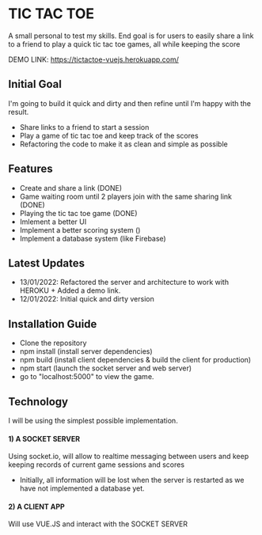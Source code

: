 # TIC TAC TOE
A small personal to test my skills. End goal is for users to easily share a link to a friend to play a quick tic tac toe games, all while keeping the score

DEMO LINK: https://tictactoe-vuejs.herokuapp.com/

## Initial Goal
I'm going to build it quick and dirty and then refine until I'm happy with the result.
- Share links to a friend to start a session
- Play a game of tic tac toe and keep track of the scores
- Refactoring the code to make it as clean and simple as possible
   
## Features
- Create and share a link (DONE)
- Game waiting room until 2 players join with the same sharing link (DONE)
- Playing the tic tac toe game (DONE)
- Imlement a better UI
- Implement a better scoring system ()
- Implement a database system  (like Firebase)
   
## Latest Updates
- 13/01/2022: Refactored the server and architecture to work with HEROKU + Added a demo link.
- 12/01/2022: Initial quick and dirty version

## Installation Guide
- Clone the repository
- npm install (install server dependencies)
- npm build (install client dependencies & build the client for production)
- npm start (launch the socket server and web server)
- go to "localhost:5000" to view the game.
   
## Technology
I will be using the simplest possible implementation.

#### 1) A SOCKET SERVER
Using socket.io, will allow to realtime messaging between users and keep keeping records of current game sessions and scores 
- Initially, all information will be lost when the server is restarted as we have not implemented a database yet.
#### 2) A CLIENT APP
Will use VUE.JS and interact with the SOCKET SERVER
